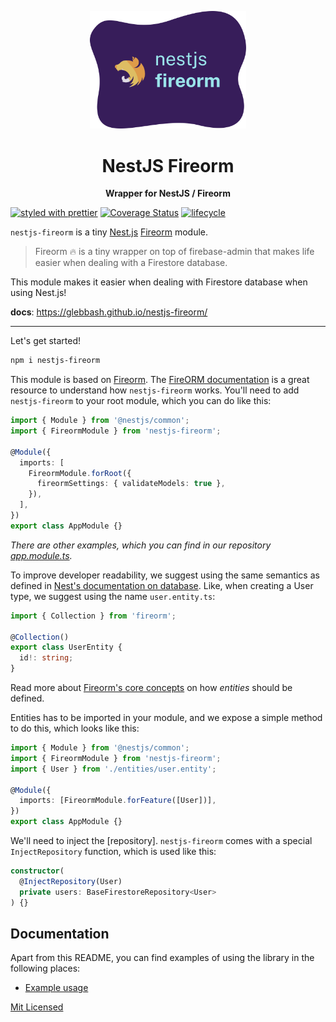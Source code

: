 <p align="center">
  <img
    src="./.github/header.svg"
    width="250"
  />
</p>

<h1 align="center">NestJS Fireorm</h1>

<p align="center">
  <strong>Wrapper for NestJS / Fireorm</strong>
</p>

[![styled with prettier](https://img.shields.io/badge/styled_with-prettier-ff69b4.svg)](https://github.com/prettier/prettier)
[![Coverage Status](https://coveralls.io/repos/github/glebbash/nestjs-fireorm/badge.svg?branch=master)](https://coveralls.io/github/glebbash/nestjs-fireorm?branch=master)
[![lifecycle](https://img.shields.io/badge/lifecycle-experimental-orange.svg)](https://www.tidyverse.org/lifecycle/#experimental)

`nestjs-fireorm` is a tiny [Nest.js][] [Fireorm][] module.

> Fireorm 🔥 is a tiny wrapper on top of firebase-admin that makes life easier when dealing with a
> Firestore database.

This module makes it easier when dealing with Firestore database when using Nest.js!

**docs**: https://glebbash.github.io/nestjs-fireorm/

---

Let's get started!

```sh
npm i nestjs-fireorm
```

This module is based on [Fireorm]. The [FireORM documentation][fireorm-docs] is a great resource to
understand how `nestjs-fireorm` works. You'll need to add `nestjs-fireorm` to your root module,
which you can do like this:

```typescript
import { Module } from '@nestjs/common';
import { FireormModule } from 'nestjs-fireorm';

@Module({
  imports: [
    FireormModule.forRoot({
      fireormSettings: { validateModels: true },
    }),
  ],
})
export class AppModule {}
```

_There are other examples, which you can find in our repository [app.module.ts][app-module]._

To improve developer readability, we suggest using the same semantics as defined in [Nest's
documentation on database][nest-db]. Like, when creating a User type, we suggest using the name
`user.entity.ts`:

```typescript
import { Collection } from 'fireorm';

@Collection()
export class UserEntity {
  id!: string;
}
```

Read more about [Fireorm's core concepts][fireorm-core] on how _entities_ should be defined.

Entities has to be imported in your module, and we expose a simple method to do this, which looks like
this:

```typescript
import { Module } from '@nestjs/common';
import { FireormModule } from 'nestjs-fireorm';
import { User } from './entities/user.entity';

@Module({
  imports: [FireormModule.forFeature([User])],
})
export class AppModule {}
```

We'll need to inject the [repository]. `nestjs-fireorm` comes with a special `InjectRepository`
function, which is used like this:

```typescript
constructor(
  @InjectRepository(User)
  private users: BaseFirestoreRepository<User>
) {}
```

[fireorm]: https://fireorm.js.org
[fireorm-docs]: https://fireorm.js.org/
[fireorm-core]: https://fireorm.js.org/#/Core_Concepts
[fireorm-repository]: https://fireorm.js.org/#/Core_Concepts?id=fireorm-repositories
[nest.js]: https://nestjs.com
[nest-db]: https://docs.nestjs.com/techniques/database
[app-module]: ./examples/src/app.module.ts

## Documentation

Apart from this README, you can find examples of using the library in the following places:

- [Example usage][]

[example usage]: https://github.com/glebbash/nestjs-fireorm/tree/master/example/src

[Mit Licensed](LICENSE)
